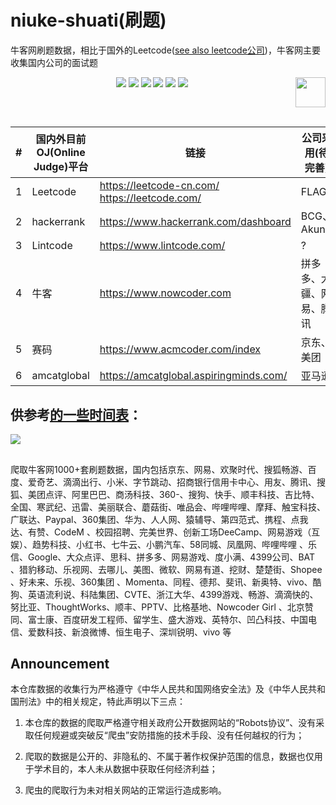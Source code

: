 # niuke-shuati(刷题)
牛客网刷题数据，相比于国外的Leetcode([see also leetcode公司](https://github.com/elegantcoin/All_Leetcode_Q_20190610/blob/master/companies.md))，牛客网主要收集国内公司的面试题

<p align="center">
    <a href="https://github.com/elegantcoin/niuke-shuati"><img src="https://img.shields.io/badge/status-updating-brightgreen.svg"></a>
    <a href="https://github.com/python/cpython"><img src="https://img.shields.io/badge/Python-3.7-FF1493.svg"></a>
    <a href="https://github.com/elegantcoin/niuke-shuati"><img src="https://img.shields.io/badge/platform-Windows%7CLinux%7CmacOS-660066.svg"></a>
    <a href="https://opensource.org/licenses/mit-license.php"><img src="https://badges.frapsoft.com/os/mit/mit.svg"></a>
    <a href="https://github.com/elegantcoin/niuke-shuati/stargazers"><img src="https://img.shields.io/github/stars/elegantcoin/niuke-shuati.svg?logo=github"></a>
    <a href="https://github.com/elegantcoin/niuke-shuati/network/members"><img src="https://img.shields.io/github/forks/elegantcoin/niuke-shuati.svg?color=blue&logo=github"></a>
    <a href="https://www.python.org/"><img src="https://upload.wikimedia.org/wikipedia/commons/c/c3/Python-logo-notext.svg" align="right" height="48" width="48" ></a>
</p>
<br />

##

#|国内外目前OJ(Online Judge)平台| 链接|公司采用(待完善)
------|------|------|------
1|Leetcode|https://leetcode-cn.com/   https://leetcode.com/|FLAG?
2|hackerrank|https://www.hackerrank.com/dashboard|BCG、Akuna
3|Lintcode|https://www.lintcode.com/|?
4|牛客|https://www.nowcoder.com|拼多多、大疆、网易、腾讯
5|赛码|https://www.acmcoder.com/index|京东、美团
6|amcatglobal|https://amcatglobal.aspiringminds.com/|亚马逊

## 供参考[**的一些时间表**](https://github.com/elegantcoin/All_Leetcode_Q_20190610/blob/master/timeline.md)：

![](https://github.com/elegantcoin/All_Leetcode_Q_20190610/blob/master/111.png)

##

爬取牛客网1000+套刷题数据，国内包括京东、网易、欢聚时代、搜狐畅游、百度、爱奇艺、滴滴出行、小米、字节跳动、招商银行信用卡中心、用友、腾讯、搜狐、美团点评、阿里巴巴、商汤科技、360-、搜狗、快手、顺丰科技、吉比特、全国、寒武纪、迅雷、美丽联合、蘑菇街、唯品会、哔哩哔哩、摩拜、触宝科技、广联达、Paypal、360集团、华为、人人网、猿辅导、第四范式、携程、点我达、有赞、CodeM 、校园招聘、完美世界、创新工场DeeCamp、网易游戏（互娱）、趋势科技、小红书、七牛云、小鹏汽车、58同城、凤凰网、哔哩哔哩 、乐信、Google、大众点评、思科、拼多多、网易游戏、度小满、4399公司、BAT 、猎豹移动、乐视网、去哪儿、美图、微软、网易有道、挖财、楚楚街、Shopee 、好未来、乐视、360集团 、Momenta、同程、德邦、斐讯、新奥特、vivo、酷狗、英语流利说、科陆集团、CVTE、浙江大华、4399游戏、畅游、滴滴快的、努比亚、ThoughtWorks、顺丰、PPTV、比格基地、Nowcoder Girl 、北京赞同、富士康、百度研发工程师、留学生、盛大游戏、英特尔、凹凸科技、中国电信、爱数科技、新浪微博、恒生电子、深圳锐明、vivo 等


## Announcement

本仓库数据的收集行为严格遵守《中华人民共和国网络安全法》及《中华人民共和国刑法》中的相关规定，特此声明以下三点：

1. 本仓库的数据的爬取严格遵守相关政府公开数据网站的“Robots协议”、没有采取任何规避或突破反“爬虫”安防措施的技术手段、没有任何越权的行为；

2. 爬取的数据是公开的、非隐私的、不属于著作权保护范围的信息，数据也仅用于学术目的，本人未从数据中获取任何经济利益；

3. 爬虫的爬取行为未对相关网站的正常运行造成影响。
